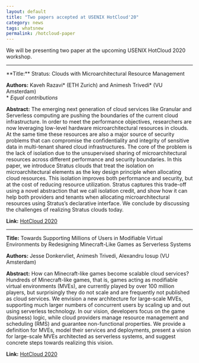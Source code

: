 ```yaml
---
layout: default
title: "Two papers accepted at USENIX HotCloud'20"
category: news 
tags: whatsnew
permalink: /hotcloud-paper
---
```

We will be presenting two paper at the upcoming USENIX HotCloud 2020 workshop. 

<hr> 
**Title:** Stratus: Clouds with Microarchitectural Resource Management

**Authors:** Kaveh Razavi* (ETH Zurich) and Animesh Trivedi* (VU Amsterdam)  
    * *Equal contributions*

**Abstract:** The emerging next generation of cloud services like Granular and Serverless computing are pushing the boundaries of the current cloud infrastructure. In order to meet the performance objectives, researchers are now leveraging low-level hardware microarchitectural resources in clouds. At the same time these resources are also a major source of security problems that can compromise the confidentiality and integrity of sensitive data in multi-tenant shared cloud infrastructures. The core of the problem is the lack of isolation due to the unsupervised sharing of microarchitectural resources across different performance and security boundaries. In this paper, we introduce Stratus clouds that treat the isolation on microarchitectural elements as the key design principle when allocating cloud resources. This isolation improves both performance and security, but at the cost of reducing resource utilization. Stratus captures this trade-off using a novel abstraction that we call isolation credit, and show how it can help both providers and tenants when allocating microarchitectural resources using Stratus’s declarative interface. We conclude by discussing the challenges of realizing Stratus clouds today.

**Link:** 
[HotCloud 2020](https://www.usenix.org/conference/hotcloud20)

<hr> 

**Title:** Towards Supporting Millions of Users in Modifiable Virtual Environments by Redesigning Minecraft-Like Games as Serverless Systems

**Authors:** Jesse Donkervliet, Animesh Trivedi, Alexandru Iosup (VU Amsterdam) 

**Abstract:** How can Minecraft-like games become scalable cloud services? Hundreds of Minecraft-like games, that is, games acting as modifiable virtual environments (MVEs), are currently played by over 100 million players, but surprisingly they do not scale and are frequently not published as cloud services. We envision a new architecture for large-scale MVEs, supporting much larger numbers of concurrent users by scaling up and out using serverless technology. In our vision, developers focus on the game (business) logic, while cloud providers manage resource management and scheduling (RMS) and guarantee non-functional properties. We provide a definition for MVEs, model their services and deployments, present a vision for large-scale MVEs architected as serverless systems, and suggest concrete steps towards realizing this vision.

**Link:** 
[HotCloud 2020](https://www.usenix.org/conference/hotcloud20)

